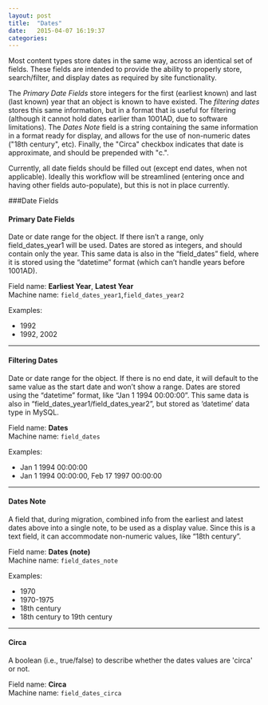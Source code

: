 ```yaml
---
layout: post
title:  "Dates"
date:   2015-04-07 16:19:37
categories:
---
```


Most content types store dates in the same way, across an identical set of fields. These fields are intended to provide the ability to properly store, search/filter, and display dates as required by site functionality. 

The *Primary Date Fields* store integers for the first (earliest known) and last (last known) year that an object is known to have existed. The *filtering dates* stores this same information, but in a format that is useful for filtering (although it cannot hold dates earlier than 1001AD, due to software limitations). The *Dates Note* field is a string containing the same information in a format ready for display, and allows for the use of non-numeric dates ("18th century", etc). Finally, the "Circa" checkbox indicates that date is approximate, and should be prepended with "c.".

Currently, all date fields should be filled out (except end dates, when not applicable). Ideally this workflow will be streamlined (entering once and having other fields auto-populate), but this is not in place currently.

###Date Fields

#### Primary Date Fields
Date or date range for the object. If there isn’t a range, only field_dates_year1 will be used. Dates are stored as integers, and should contain only the year. This same data is also in the “field_dates” field, where it is stored using the “datetime” format (which can’t handle years before 1001AD). 

Field name: **Earliest Year**, **Latest Year**   
Machine name: <code>field_dates_year1</code>,<code>field_dates_year2</code>

Examples:

* 1992
* 1992, 2002

----

#### Filtering Dates
Date or date range for the object. If there is no end date, it will default to the same value as the start date and won’t show a range. Dates are stored using the “datetime” format, like “Jan 1 1994 00:00:00”. This same data is also in “field_dates_year1/field_dates_year2”, but stored as ‘datetime’ data type in MySQL.

Field name: **Dates**  
Machine name: <code>field_dates</code>

Examples:

* Jan 1 1994 00:00:00
* Jan 1 1994 00:00:00, Feb 17 1997 00:00:00

---

#### Dates Note
A field that, during migration, combined info from the earliest and latest dates above into a single note, to be used as a display value. Since this is a text field, it can accommodate non-numeric values, like “18th century”.

Field name: **Dates (note)**  
Machine name: <code>field_dates_note</code>

Examples:

* 1970
* 1970-1975
* 18th century
* 18th century to 19th century

---

#### Circa
A boolean (i.e., true/false) to describe whether the dates values are 'circa' or not.

Field name: **Circa**  
Machine name: <code>field_dates_circa</code>

